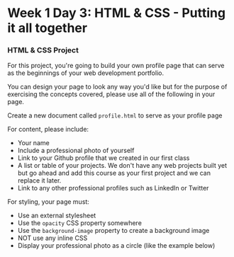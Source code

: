 # Week 1 Day 3: HTML & CSS - Putting it all together

### HTML & CSS Project
For this project, you're going to build your own profile page that can serve as the beginnings of your web development portfolio.

You can design your page to look any way you'd like but for the purpose of exercising the concepts covered, please use all of the following in your page.

Create a new document called `profile.html` to serve as your profile page

For content, please include:  
* Your name
* Include a professional photo of yourself
* Link to your Github profile that we created in our first class
* A list or table of your projects. We don't have any web projects built yet but go ahead and add this course as your first project and we can replace it later.
* Link to any other professional profiles such as LinkedIn or Twitter


For styling, your page must:
* Use an external stylesheet
* Use the `opacity` CSS property somewhere
* Use the `background-image` property to create a background image
* NOT use any inline CSS
* Display your professional photo as a circle (like the example below)
